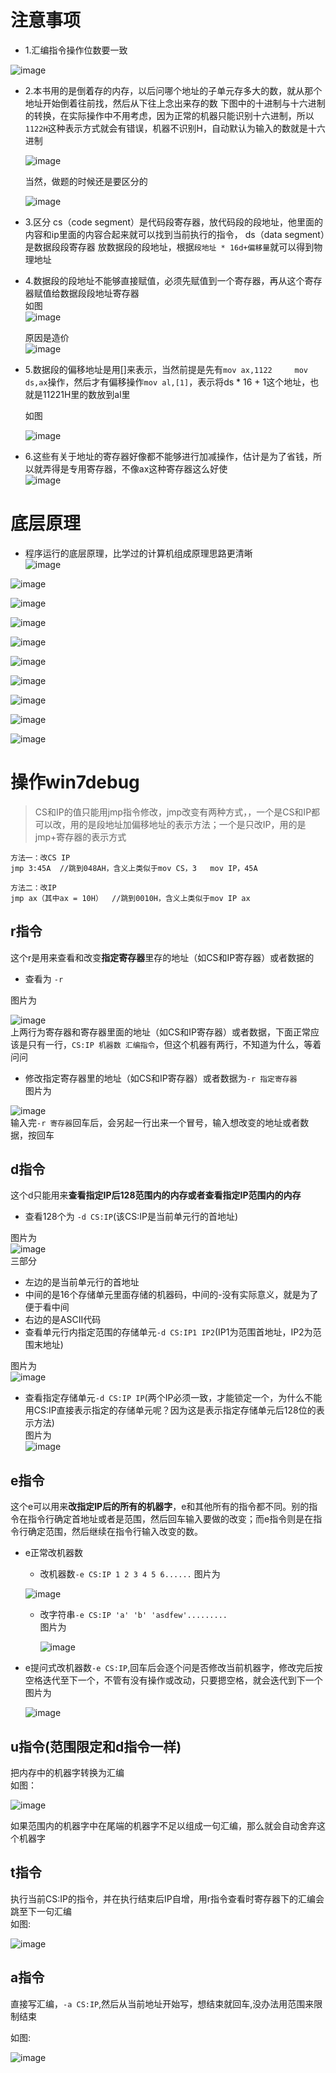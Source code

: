 # 注意事项   

* 1.汇编指令操作位数要一致    

![image](https://user-images.githubusercontent.com/74129445/152677475-04d0569c-00c5-4684-ab94-0d93c807eec6.png)   

* 2.本书用的是倒着存的内存，以后问哪个地址的子单元存多大的数，就从那个地址开始倒着往前找，然后从下往上念出来存的数
  下图中的十进制与十六进制的转换，在实际操作中不用考虑，因为正常的机器只能识别十六进制，所以```1122H```这种表示方式就会有错误，机器不识别H，自动默认为输入的数就是十六进制    
  
  ![image](https://user-images.githubusercontent.com/74129445/153743213-7f66d354-62ef-4e9c-abd9-416493227658.png)  
  
  当然，做题的时候还是要区分的  
  
  ![image](https://user-images.githubusercontent.com/74129445/153713191-ef6656f9-278e-432e-b044-70cf4dd48ddd.png)   
 
* 3.区分
    cs（code segment）是代码段寄存器，放代码段的段地址，他里面的内容和ip里面的内容合起来就可以找到当前执行的指令，
    ds（data segment）是数据段段寄存器 放数据段的段地址，根据```段地址 * 16d+偏移量```就可以得到物理地址    
* 4.数据段的段地址不能够直接赋值，必须先赋值到一个寄存器，再从这个寄存器赋值给数据段段地址寄存器   
  如图   
  ![image](https://user-images.githubusercontent.com/74129445/153739621-008958fc-06a0-458d-a0e3-964562bb1942.png)   
  
  原因是造价   
  ![image](https://user-images.githubusercontent.com/74129445/153739634-d2eea88d-1da6-41f4-b5ee-c941f9382608.png)     
* 5.数据段的偏移地址是用[]来表示，当然前提是先有```mov ax,1122     mov ds,ax```操作，然后才有偏移操作```mov al,[1]```，表示将ds * 16 + 1这个地址，也就是11221H里的数放到al里   

   如图   
   
   ![image](https://user-images.githubusercontent.com/74129445/153742788-18323a5c-c56a-4ed0-b9cb-9d83a13a2601.png)   
* 6.这些有关于地址的寄存器好像都不能够进行加减操作，估计是为了省钱，所以就弄得是专用寄存器，不像ax这种寄存器这么好使  
    ![image](https://user-images.githubusercontent.com/74129445/153743552-b2917e24-49de-45e4-83ee-213bd3c81686.png)   
    
   

# 底层原理
* 程序运行的底层原理，比学过的计算机组成原理思路更清晰   
![image](https://user-images.githubusercontent.com/74129445/153238988-b9e7f101-abcd-4e72-97bf-b126ca8f8509.png)  

![image](https://user-images.githubusercontent.com/74129445/152995642-ffdca0cc-d90f-4b1e-bf71-30e8e6429e7f.png)  

![image](https://user-images.githubusercontent.com/74129445/152995090-efaa27cb-cb5f-483d-9208-2a087092ff9f.png)  

![image](https://user-images.githubusercontent.com/74129445/152995137-ec51f939-1da2-4ac4-941a-32a1352d2983.png)  

![image](https://user-images.githubusercontent.com/74129445/152995230-9240d8ec-e1bc-42ba-8a68-024f15090742.png)  

![image](https://user-images.githubusercontent.com/74129445/152995293-e3bf89f9-f32d-4417-857d-878165d4be36.png)  

![image](https://user-images.githubusercontent.com/74129445/152995330-7b2c3e14-fe53-4826-bf82-521cff41c0dc.png)  

![image](https://user-images.githubusercontent.com/74129445/152995385-106f1457-fd19-4108-a719-61daac947268.png)  

![image](https://user-images.githubusercontent.com/74129445/152995433-90a3c781-bb86-4089-abdf-591e9aa22639.png)  

![image](https://user-images.githubusercontent.com/74129445/152995492-c9e4fdff-a0b8-4e35-826a-4e6c1e290685.png)   

# 操作win7debug  

> CS和IP的值只能用jmp指令修改，jmp改变有两种方式，，一个是CS和IP都可以改，用的是段地址加偏移地址的表示方法；一个是只改IP，用的是jmp+寄存器的表示方式   

```
方法一：改CS IP
jmp 3:45A  //跳到048AH，含义上类似于mov CS，3   mov IP，45A

方法二：改IP
jmp ax（其中ax = 10H）  //跳到0010H，含义上类似于mov IP ax
```

## r指令  

这个r是用来查看和改变**指定寄存器**里存的地址（如CS和IP寄存器）或者数据的   

  * 查看为 ```-r ``` 

  图片为  

![image](https://user-images.githubusercontent.com/74129445/153582213-b7f1f29f-3179-4a88-b001-4057deaef569.png)  
上两行为寄存器和寄存器里面的地址（如CS和IP寄存器）或者数据，下面正常应该是只有一行，```CS:IP 机器数 汇编指令```，但这个机器有两行，不知道为什么，等着问问  

  * 修改指定寄存器里的地址（如CS和IP寄存器）或者数据为```-r 指定寄存器```  
  图片为  
  
  ![image](https://user-images.githubusercontent.com/74129445/153582720-bd2ee338-51b0-4a88-93a1-c8866d04d1b8.png)  
  输入完```-r 寄存器```回车后，会另起一行出来一个冒号，输入想改变的地址或者数据，按回车  
## d指令  
这个d只能用来**查看指定IP后128范围内的内存或者查看指定IP范围内的内存**  
  * 查看128个为 ```-d CS:IP```(该CS:IP是当前单元行的首地址)  
  
  图片为  
  ![image](https://user-images.githubusercontent.com/74129445/153584630-36975565-8c6a-4e3f-8783-e62ae7c4e3d9.png)  
  三部分 
   * 左边的是当前单元行的首地址
   * 中间的是16个存储单元里面存储的机器码，中间的-没有实际意义，就是为了便于看中间  
   * 右边的是ASCII代码
  * 查看单元行内指定范围的存储单元```-d CS:IP1 IP2```(IP1为范围首地址，IP2为范围末地址)

  图片为   
  ![image](https://user-images.githubusercontent.com/74129445/153596153-0195698e-8267-405e-8a12-1a25e001cda2.png)  
  
  
  * 查看指定存储单元```-d CS:IP IP```(两个IP必须一致，才能锁定一个，为什么不能用CS:IP直接表示指定的存储单元呢？因为这是表示指定存储单元后128位的表示方法)    
  图片为  
  ![image](https://user-images.githubusercontent.com/74129445/153598327-04f55fdf-a85e-4116-aad5-03ec88dc7520.png)  
  
## e指令
这个e可以用来**改指定IP后的所有的机器字**，e和其他所有的指令都不同。别的指令在指令行确定首地址或者是范围，然后回车输入要做的改变；而e指令则是在指令行确定范围，然后继续在指令行输入改变的数。

  * e正常改机器数
    * 改机器数```-e CS:IP 1 2 3 4 5 6......```
     图片为   
     
     ![image](https://user-images.githubusercontent.com/74129445/153657165-5377cc87-dab3-42d5-93f5-3bbb9ab7e157.png)  
     
    * 改字符串```-e CS:IP 'a' 'b' 'asdfew'.........```  
     图片为   
     
      ![image](https://user-images.githubusercontent.com/74129445/153657331-b9eada26-3783-433d-bd33-9dc48c3bcaaa.png)  
      
  * e提问式改机器数```-e CS:IP```,回车后会逐个问是否修改当前机器字，修改完后按空格迭代至下一个，不管有没有操作或改动，只要摁空格，就会迭代到下一个  
    图片为   
    
    ![image](https://user-images.githubusercontent.com/74129445/153657583-d3888770-b387-4219-861b-8018a625ef71.png)   
    
    
## u指令(范围限定和d指令一样)  
把内存中的机器字转换为汇编  
如图：  

  ![image](https://user-images.githubusercontent.com/74129445/153657957-701bfe90-64a7-4284-ba28-6910a7137dd3.png)  
  
  如果范围内的机器字中在尾端的机器字不足以组成一句汇编，那么就会自动舍弃这个机器字   
  
## t指令
执行当前CS:IP的指令，并在执行结束后IP自增，用r指令查看时寄存器下的汇编会跳至下一句汇编   
如图:   

![image](https://user-images.githubusercontent.com/74129445/153658871-c8338fee-4a1b-4cec-bdb1-c484e1134f1c.png)  

## a指令  
直接写汇编，```-a CS:IP```,然后从当前地址开始写，想结束就回车,没办法用范围来限制结束  

如图:  

![image](https://user-images.githubusercontent.com/74129445/153659361-277cfdc6-db89-4a7a-abb1-029a1da868ab.png)  



